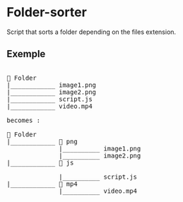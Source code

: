# Folder-sorter

Script that sorts a folder depending on the files extension.

## Exemple

<pre>

📁 Folder
|____________ image1.png
|____________ image2.png
|____________ script.js
|____________ video.mp4

becomes : 

📁 Folder
|____________ 📁 png
              |__________ image1.png
              |__________ image2.png
|____________ 📁 js <br />
              |__________ script.js
|____________ 📁 mp4
              |__________ video.mp4

</pre>
